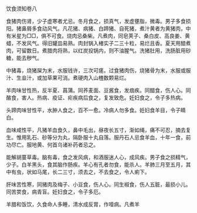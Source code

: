 饮食须知卷八

食猪肉伤肾，少子虚寒者尤忌。冬月食之，损真气，发虚壅脂，微毒。男子多食损阳。猪鼻屑多食动风气。凡花猪、病猪、白蹄猪、自死猪，煮汁黄者为黄猪肉，中有米星为□□，俱不可食。烧肉忌桑柴。凡煮肉，同皂荚子、桑白皮、高良姜、黄蜡，不发风气。得旧罐皿易熟。肉封锅入楮实子二三十粒，易烂且香。夏天用醋煮肉，可留数日。煮腊肉将熟，以红炭投锅内，则不油腥气。洗猪肚用，洗肠脏用砂糖，能去秽气。

中猪毒，烧猪屎为末，水服钱许，三次可瘥。过食猪肉伤，烧猪骨为末，水服或服汁、生韭汁，或加草果可消。煮硬肉入山楂数颗易烂。

羊肉味甘性热，反半夏、菖蒲。同荞麦面、豆酱食，发痼疾。同醋食，伤人心。同酪食，害人。热病、疫证、疟疾病后食之，复发致危。妊妇食之，令子多热病。

头蹄肉味甘性平，水肿人食之，百不一愈。冷病人勿多食。妊妇食羊目，令子睛白。

血味咸性平，凡猪羊血食久，鼻中毛出，昼夜长五寸，渐如绳，痛不可忍，摘去复生。惟用乳石、砂等分为丸，隔卧服十丸自落。服丹石人忌食羊血，十年一食，前功尽亡。服地黄、何首乌诸补药者忌之。

能解胡蔓草毒。脑有毒，食之发风病，和酒服迷人心，成风疾。男子食之损精气，少子。白羊黑头，食其脑作肠疾。羊心有孔者勿食，能杀人。羊肺三月至五月，其中有虫，状如马尾，长二三寸，须去之，不去食之，令人痢下。

肝味苦性寒，同猪肉及梅子、小豆食，伤人心。同生椒食，伤人五脏，最损小儿。同苦荬食，病青盲。妊妇食之，令子多厄。

羊腊和饭饮，久食命人多睡，清水成反胃，作噎病。凡煮羊